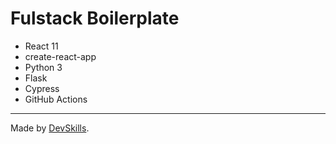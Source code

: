 # Fulstack Boilerplate

- React 11
- create-react-app
- Python 3
- Flask
- Cypress
- GitHub Actions

---

Made by [DevSkills](https://devskills.co). 
